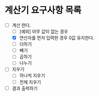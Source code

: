 # 계산기 요구사항 목록

- [ ] 계산 한다.
  - [ ] [예외] 아무 값이 없는 경우
  - [X] 연산자를 먼저 입력한 경우 0값 유지한다.
  - [ ] 더하기
  - [ ] 빼기
  - [ ] 곱하기
  - [ ] 나누기
- [ ] 지우기
  - [ ] 하나씩 지우기
  - [ ] 전체 지우기
- [ ] 결과 출력하기